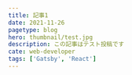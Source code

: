 ```yaml
---
title: 記事1
date: 2021-11-26
pagetype: blog
hero: thumbnail/test.jpg
description: この記事はテスト投稿です
cate: web-developer
tags: ['Gatsby', 'React']
---
```

